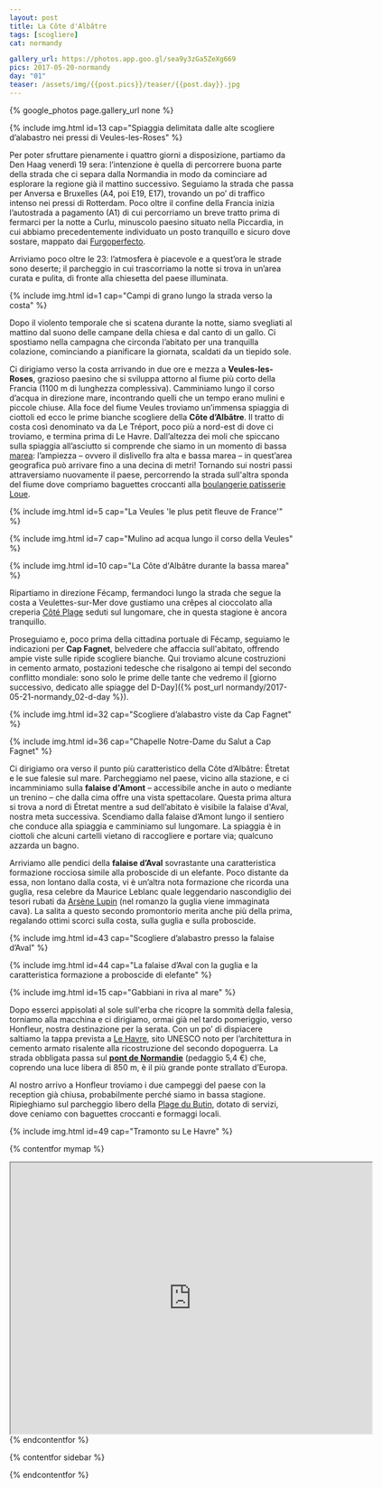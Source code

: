 ```yaml
---
layout: post
title: La Côte d'Albâtre
tags: [scogliere]
cat: normandy

gallery_url: https://photos.app.goo.gl/sea9y3zGa5ZeXg669
pics: 2017-05-20-normandy
day: "01"
teaser: /assets/img/{{post.pics}}/teaser/{{post.day}}.jpg
---
```


{% google_photos page.gallery_url none %}

{% include img.html id=13 cap="Spiaggia delimitata dalle alte scogliere d’alabastro nei pressi di Veules-les-Roses" %}

Per poter sfruttare pienamente i quattro giorni a disposizione, partiamo da Den Haag venerdì 19 sera: l’intenzione è quella di percorrere buona parte della strada che ci separa dalla Normandia in modo da cominciare ad esplorare la regione già il mattino successivo. Seguiamo la strada che passa per Anversa e Bruxelles (A4, poi E19, E17), trovando un po’ di traffico intenso nei pressi di Rotterdam. Poco oltre il confine della Francia inizia l’autostrada a pagamento (A1) di cui percorriamo un breve tratto prima di fermarci per la notte a Curlu, minuscolo paesino situato nella Piccardia, in cui abbiamo precedentemente individuato un posto tranquillo e sicuro dove sostare, mappato dai [Furgoperfecto](https://www.furgovw.org/index.php?topic=286213.msg3422172#msg3422172).

Arriviamo poco oltre le 23: l’atmosfera è piacevole e a quest’ora le strade sono deserte; il parcheggio in cui trascorriamo la notte si trova in un’area curata e pulita, di fronte alla chiesetta del paese illuminata.

{% include img.html id=1 cap="Campi di grano lungo la strada verso la costa" %}

Dopo il violento temporale che si scatena durante la notte, siamo svegliati al mattino dal suono delle campane della chiesa e dal canto di un gallo. Ci spostiamo nella campagna che circonda l’abitato per una tranquilla colazione, cominciando a pianificare la giornata, scaldati da un tiepido sole.

Ci dirigiamo verso la costa arrivando in due ore e mezza a **Veules-les-Roses**, grazioso paesino che si sviluppa attorno al fiume più corto della Francia (1100 m di lunghezza complessiva). Camminiamo lungo il corso d’acqua in direzione mare, incontrando quelli che un tempo erano mulini e piccole chiuse. Alla foce del fiume Veules troviamo un’immensa spiaggia di ciottoli ed ecco le prime bianche scogliere della **Côte d’Albâtre**. Il tratto di costa così denominato va da Le Tréport, poco più a nord-est di dove ci troviamo, e termina prima di Le Havre. Dall’altezza dei moli che spiccano sulla spiaggia all’asciutto si comprende che siamo in un momento di bassa [marea](http://www.surf-forecast.com/breaks/Veules-Les-Roses/tides/latest): l’ampiezza – ovvero il dislivello fra alta e bassa marea – in quest’area geografica può arrivare fino a una decina di metri! Tornando sui nostri passi attraversiamo nuovamente il paese, percorrendo la strada sull'altra sponda del fiume dove compriamo baguettes croccanti alla [boulangerie patisserie Loue](https://www.google.nl/maps/place/Boulangerie+Patisserie+Loue/@49.8742019,0.7980872,15z/data=!4m2!3m1!1s0x0:0xffb483559bc86e3c?sa=X&ved=0ahUKEwiJsJfIxNvVAhXNZ1AKHZEcDgwQ_BIIdjAK).

{% include img.html id=5 cap="La Veules 'le plus petit fleuve de France'" %}

{% include img.html id=7 cap="Mulino ad acqua lungo il corso della Veules" %}

{% include img.html id=10 cap="La Côte d'Albâtre durante la bassa marea" %}

Ripartiamo in direzione Fécamp, fermandoci lungo la strada che segue la costa a Veulettes-sur-Mer dove gustiamo una crêpes al cioccolato alla creperia [Côté Plage](https://www.google.nl/maps/place/C%C3%B4t%C3%A9+Plage/@49.8527454,0.599219,15z/data=!4m2!3m1!1s0x0:0x15f013f0dc38107a?sa=X&ved=0ahUKEwjdkJO2yd3VAhVOK1AKHYl-BnUQ_BIIhAEwDg) seduti sul lungomare, che in questa stagione è ancora tranquillo.

Proseguiamo e, poco prima della cittadina portuale di Fécamp, seguiamo le indicazioni per **Cap Fagnet**, belvedere che affaccia sull'abitato, offrendo ampie viste sulle ripide scogliere bianche. Qui troviamo alcune costruzioni in cemento armato, postazioni tedesche che risalgono ai tempi del secondo conflitto mondiale: sono solo le prime delle tante che vedremo il [giorno successivo, dedicato alle spiagge del D-Day]({%  post_url normandy/2017-05-21-normandy_02-d-day %}).

{% include img.html id=32 cap="Scogliere d’alabastro viste da Cap Fagnet" %}

{% include img.html id=36 cap="Chapelle Notre-Dame du Salut a Cap Fagnet" %}

Ci dirigiamo ora verso il punto più caratteristico della Côte d’Albâtre: Étretat e le sue falesie sul mare. Parcheggiamo nel paese, vicino alla stazione, e ci incamminiamo sulla **falaise d'Amont** – accessibile anche in auto o mediante un trenino – che dalla cima offre una vista spettacolare. Questa prima altura si trova a nord di Étretat mentre a sud dell’abitato è visibile la falaise d'Aval, nostra meta successiva. Scendiamo dalla falaise d’Amont lungo il sentiero che conduce alla spiaggia e camminiamo sul lungomare. La spiaggia è in ciottoli che alcuni cartelli vietano di raccogliere e portare via; qualcuno azzarda un bagno.

Arriviamo alle pendici della **falaise d’Aval** sovrastante una caratteristica formazione rocciosa simile alla proboscide di un elefante. Poco distante da essa, non lontano dalla costa, vi è un’altra nota formazione che ricorda una guglia, resa celebre da Maurice Leblanc quale leggendario nascondiglio dei tesori rubati da [Arsène Lupin](https://en.wikipedia.org/wiki/Ars%C3%A8ne_Lupin) (nel romanzo la guglia viene immaginata cava). La salita a questo secondo promontorio merita anche più della prima, regalando ottimi scorci sulla costa, sulla guglia e sulla proboscide.

{% include img.html id=43 cap="Scogliere d’alabastro presso la falaise d’Aval" %}

{% include img.html id=44 cap="La falaise d’Aval con la guglia e la caratteristica formazione a proboscide di elefante" %}

{% include img.html id=15 cap="Gabbiani in riva al mare" %}

Dopo esserci appisolati al sole sull'erba che ricopre la sommità della falesia, torniamo alla macchina e ci dirigiamo, ormai già nel tardo pomeriggio, verso Honfleur, nostra destinazione per la serata. Con un po’ di dispiacere saltiamo la tappa prevista a [Le Havre](http://whc.unesco.org/en/list/1181), sito UNESCO noto per l’architettura in cemento armato risalente alla ricostruzione del secondo dopoguerra. La strada obbligata passa sul [**pont de Normandie**](https://en.wikipedia.org/wiki/Pont_de_Normandie) (pedaggio 5,4 €) che, coprendo una luce libera di 850 m, è il più grande ponte strallato d’Europa.

Al nostro arrivo a Honfleur troviamo i due campeggi del paese con la reception già chiusa, probabilmente perché siamo in bassa stagione. Ripieghiamo sul parcheggio libero della [Plage du Butin](https://www.google.it/maps/place/Plage+du+Butin/@49.4251503,0.2148617,16.9z/data=!4m13!1m7!3m6!1s0x47e033a5e30f5dc5:0x40c14484fbceaf0!2sHonfleur,+France!3b1!8m2!3d49.418762!4d0.233262!3m4!1s0x0:0x7a6a21118e9ec7c2!8m2!3d49.4266698!4d0.2200162), dotato di servizi, dove ceniamo con baguettes croccanti e formaggi locali.

{% include img.html id=49 cap="Tramonto su Le Havre" %}

{% contentfor mymap %}
<iframe src="https://www.google.com/maps/d/embed?mid=1xt_LeQwH7WDZ3UjWT-mjYefG2NI&ehbc=2E312F" width="640" height="480"></iframe>
{% endcontentfor %}

{% contentfor sidebar %}

{% endcontentfor %}